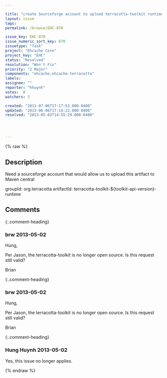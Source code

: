 ```yaml
---

title: "create Sourceforge account to upload terracotta-toolkit runtime"
layout: issue
tags: 
permalink: /browse/EHC-870

issue_key: EHC-870
issue_numeric_sort_key: 870
issuetype: "Task"
project: "Ehcache Core"
project_key: "EHC"
status: "Resolved"
resolution: "Won't Fix"
priority: "2 Major"
components: "ehcache,ehcache-terracotta"
labels: 
assignee: ""
reporter: "hhuynh"
votes:  0
watchers: 3

created: "2011-07-06T17:17:53.000-0400"
updated: "2013-06-06T17:14:22.000-0400"
resolved: "2013-05-02T14:55:29.000-0400"




---
```


{% raw %}

## Description

<div markdown="1" class="description">

Need a sourceforge account that would allow us to upload this artifact to Maven central

groupId: org.terracotta
artifactId: terracotta-toolkit-$\{toolkit-api-version\}-runtime

</div>

## Comments


{:.comment-heading}
### **brw** <span class="date">2013-05-02</span>

<div markdown="1" class="comment">

Hung,

Per Jason, the terracotta-toolkit is no longer open source.  Is this request still valid?

Brian

</div>


{:.comment-heading}
### **brw** <span class="date">2013-05-02</span>

<div markdown="1" class="comment">

Hung,

Per Jason, the terracotta-toolkit is no longer open source.  Is this request still valid?

Brian

</div>


{:.comment-heading}
### **Hung Huynh** <span class="date">2013-05-02</span>

<div markdown="1" class="comment">

Yes, this issue no longer applies.

</div>



{% endraw %}
